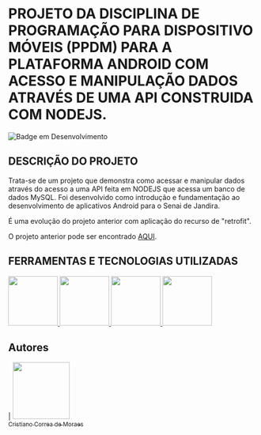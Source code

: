 # PROJETO DA DISCIPLINA DE PROGRAMAÇÃO PARA DISPOSITIVO MÓVEIS (PPDM) PARA A PLATAFORMA ANDROID COM ACESSO E MANIPULAÇÃO DADOS ATRAVÉS DE UMA API CONSTRUIDA COM NODEJS.

![Badge em Desenvolvimento](http://img.shields.io/static/v1?label=STATUS&message=EM%20DESENVOLVIMENTO&color=GREEN&style=for-the-badge)

## DESCRIÇÃO DO PROJETO
<p align="justify">

Trata-se de um projeto que demonstra como acessar e manipular dados através do acesso a uma API feita em NODEJS que acessa um banco de dados MySQL. Foi desenvolvido como introdução e fundamentação ao desenvolvimento de aplicativos Android para o Senai de Jandira.

É uma evolução do projeto anterior com aplicação do recurso de "retrofit".

O projeto anterior pode ser encontrado <a href="https://github.com/cristianocorreamoraes/ppdm-sqlite-recyclerview">AQUI</a>.
 
</p>


## FERRAMENTAS E TECNOLOGIAS UTILIZADAS

<a href="#">
<img src="https://cdn.jsdelivr.net/gh/devicons/devicon/icons/android/android-original-wordmark.svg" width=100 />       
</a>
<a href="#">
<img src="https://cdn.jsdelivr.net/gh/devicons/devicon/icons/java/java-original.svg" width=100 />
</a>
<a href="#">
<img src="https://cdn.jsdelivr.net/gh/devicons/devicon/icons/mysql/mysql-original-wordmark.svg" width=100 />
</a>
<a href="#">
<img src="https://cdn.jsdelivr.net/gh/devicons/devicon/icons/nodejs/nodejs-original-wordmark.svg"  width=100 />
</a>

## Autores

| [<img src="https://avatars.githubusercontent.com/u/94192765?v=4" width=115><br><sub>Cristiano Correa de Moraes</sub>](https://github.com/cristianocorreamoraes)

